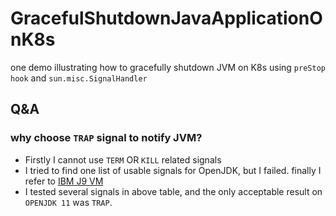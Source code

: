 # GracefulShutdownJavaApplicationOnK8s

one demo illustrating how to gracefully shutdown JVM on K8s using `preStop hook` and `sun.misc.SignalHandler`

## Q&A

### why choose `TRAP` signal to notify JVM?

* Firstly I cannot use `TERM` OR `KILL` related signals
* I tried to find one list of usable signals for OpenJDK, but I failed. finally I refer
  to [IBM J9 VM](https://www.ibm.com/docs/en/ztpf/1.1.0.15?topic=signals-used-by-jvm)
* I tested several signals in above table, and the only acceptable result on `OPENJDK 11` was `TRAP`.    
